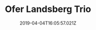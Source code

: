 ---
date: 2019-04-04T16:05:57.021Z
title: Ofer Landsberg Trio
videoId: 6Whbcz1OB0U
facebookLink: https://www.facebook.com/events/2275839359317140/?event_time_id=2352492044985204
performers:
  - instrument: Guitar
    name: Ofer Landsberg
  - instrument: Piano
    name: Yonatan Riklis
  - instrument: Drums
    name: Gasper Bertoncelj
---